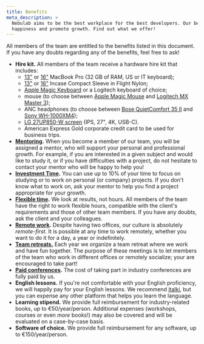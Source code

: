 ```yaml
---
title: Benefits
meta_description: >
  Nebulab aims to be the best workplace for the best developers. Our benefits are meant to increase
  happiness and promote growth. Find out what we offer!
---
```


All members of the team are entitled to the benefits listed in this document. If you have any doubts
regarding any of the benefits, feel free to ask!

- **Hire kit.** All members of the team receive a hardware hire kit that includes:
  - [13"](https://www.apple.com/shop/buy-mac/macbook-pro/13-inch-space-gray-2.0ghz-intel-core-i5-quad-core-processor-with-intel-iris-plus-graphics-512gb#)
  or [16"](https://www.apple.com/shop/buy-mac/macbook-pro/16-inch-space-gray-2.6ghz-6-core-processor-512gb#)
  MacBook Pro (32 GB of RAM, US or IT keyboard);
  - [13"](https://www.apple.com/shop/product/HPLG2ZM/A/incase-13-compact-sleeve-in-flight-nylon-for-macbook-air-and-macbook-pro)
  or [16"](https://www.apple.com/shop/product/HPCZ2ZM/A/incase-compact-sleeve-in-flight-nylon-for-16-macbook-pro-and-15-macbook-pro)
  Incase Compact Sleeve in Flight Nylon;
  - [Apple Magic Keyboard](https://www.apple.com/shop/product/MLA22LL/A/magic-keyboard-us-english)
  or a Logitech keyboard of choice;
  - mouse (to choose between [Apple Magic Mouse](https://www.apple.com/shop/product/MLA02LL/A/magic-mouse-2-silver)
  and [Logitech MX Master 3](https://www.logitech.com/en-us/products/mice/mx-master-3-mac-wireless-mouse.910-005693.html));
  - ANC headphones (to choose between [Bose QuietComfort 35 II](https://www.bose.it/it_it/products/headphones/over_ear_headphones/quietcomfort-35-wireless-ii.html)
  and [Sony WH-1000XM4](https://electronics.sony.com/audio/headphones/headband/p/wh1000xm4));
  - [LG 27UP850-W screen](https://www.lg.com/us/monitors/lg-27up850-w-uhd-monitor) (IPS, 27", 4K,
  USB-C).
  - American Express Gold corporate credit card to be used for business trips.
- **[Mentoring](/personal-growth/mentoring-and-one-on-ones).**
  When you become a member of our team, you will be assigned a mentor, who will support your
  personal and professional growth. For example, if you are interested in a given subject and would
  like to study it, or if you have difficulties with a project, do not hesitate to contact your
  mentor who will be happy to help you!
- **[Investment Time](/personal-growth/investment-time).**
  You can use up to 10% of your time to focus on studying or to work on personal (or company) projects. If you don't
  know what to work on, ask your mentor to help you find a project appropriate for your growth.
- **[Flexible time](/how-we-work/where-when-and-how).**
  We look at results, not hours. All members of the team have the right to work flexible hours,
  compatible with the client's requirements and those of other team members. If you have any doubts,
  ask the client and your colleagues.
- **[Remote work](/how-we-work/where-when-and-how/#remote-work).**
  Despite having two offices, our culture is absolutely _remote-first_. It is possible at any time
  to work remotely, whether you want to do it for a day, a year or indefinitely.
- **[Team retreats.](/people-ops/travel-policy/#team-retreats)**
  Each year we organize a team retreat where we work and have fun together. The purpose of these
  meetings is to let members of the team who work in different offices or remotely socialize; your
  are encouraged to take part!
- **[Paid conferences](/personal-growth/conferences).**
  The cost of taking part in industry conferences are fully paid by us.
- **English lessons.** If you're not comfortable with your English proficiency, we will happily pay
  for your English lessons. We recommend [italki](https://www.italki.com/), but you can expense any
  other platform that helps you learn the language.
- **Learning stipend.** We provide full reimbursement for industry-related books, up to
  €50/year/person. Additional expenses (workshops, courses or even _more_ books!) may also be
  covered and will be evaluated on a case-by-case basis.
- **Software of choice.** We provide full reimbursement for any software, up to €150/year/person.
